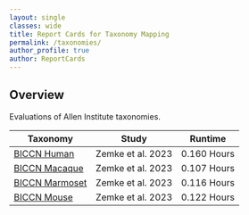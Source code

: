 ```yaml
---
layout: single
classes: wide
title: Report Cards for Taxonomy Mapping
permalink: /taxonomies/
author_profile: true
author: ReportCards
---
```


## Overview

Evaluations of Allen Institute taxonomies.

Taxonomy | Study | Runtime 
--- | --- | --- 
[BICCN Human](../Taxonomy_reports/BICCN_M1/BICCN_M1_Human.md) | Zemke et al. 2023 | 0.160 Hours 
[BICCN Macaque](../Taxonomy_reports/BICCN_M1/BICCN_M1_Macaque.md) | Zemke et al. 2023 | 0.107 Hours 
[BICCN Marmoset](../Taxonomy_reports/BICCN_M1/BICCN_M1_Marmoset.md) | Zemke et al. 2023 | 0.116 Hours 
[BICCN Mouse](../Taxonomy_reports/BICCN_M1/BICCN_M1_Mouse.md) | Zemke et al. 2023 | 0.122 Hours 

